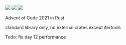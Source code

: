 ![](https://img.shields.io/badge/day%20📅-30-blue)
![](https://img.shields.io/badge/stars%20⭐-46-yellow)
![](https://img.shields.io/badge/days%20completed-23-red)

Advent of Code 2021 in Rust

standard library only, no external crates except itertools

Todo: fix day 12 performance